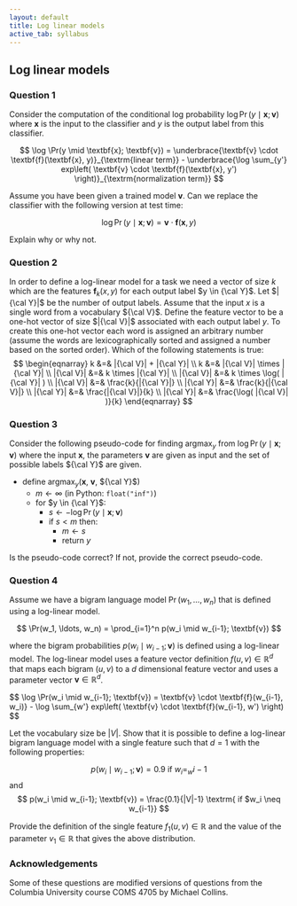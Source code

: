 ```yaml
---
layout: default
title: Log linear models
active_tab: syllabus
---
```


## Log linear models

### Question 1

Consider the computation of the conditional log probability $\log \Pr(y \mid \textbf{x}; \textbf{v})$ where $\textbf{x}$ is the input to the classifier and $y$ is the output label from this classifier. 

$$ \log \Pr(y \mid \textbf{x}; \textbf{v}) = \underbrace{\textbf{v} \cdot \textbf{f}(\textbf{x}, y)}_{\textrm{linear term}} - \underbrace{\log \sum_{y'} exp\left( \textbf{v} \cdot \textbf{f}(\textbf{x}, y') \right)}_{\textrm{normalization term}} $$

Assume you have been given a trained model $\textbf{v}$. Can we replace the classifier with the following version at test time:

$$ \log \Pr(y \mid \textbf{x}; \textbf{v}) = \textbf{v} \cdot \textbf{f}(\textbf{x}, y) $$

Explain why or why not.

### Question 2

In order to define a log-linear model for a task we need a vector of size $k$ which are the features $\textbf{f}_k (x, y)$ for each output label $y \in {\cal Y}$. 
Let $|{\cal Y}|$ be the number of output labels. Assume that the input $x$ is a single word from a vocabulary ${\cal V}$. 
Define the feature vector to be a one-hot vector of size $|{\cal V}|$ associated with each output label $y$. 
To create this one-hot vector each word is assigned an arbitrary number (assume the words are lexicographically sorted and assigned a number based on the sorted order). 
Which of the following statements is true:
$$
\begin{eqnarray}
k &=& |{\cal V}| + |{\cal Y}| \\
k &=& |{\cal V}| \times |{\cal Y}| \\
|{\cal V}| &=& k \times |{\cal Y}| \\
|{\cal V}| &=& k \times \log( |{\cal Y}| ) \\
|{\cal V}| &=& \frac{k}{|{\cal Y}|} \\
|{\cal Y}| &=& \frac{k}{|{\cal V}|} \\
|{\cal Y}| &=& \frac{|{\cal V}|}{k} \\
|{\cal Y}| &=& \frac{\log( |{\cal V}| )}{k} 
\end{eqnarray}
$$

### Question 3

Consider the following pseudo-code for finding $\textrm{argmax}_y$ from $\log \Pr(y \mid \textbf{x}; \textbf{v})$ where the input $\textbf{x}$, the parameters $\textbf{v}$ are given as input and the set of possible labels ${\cal Y}$ are given.

- define $\textrm{argmax}_y$($\textbf{x}$, $\textbf{v}$, ${\cal Y}$)
    - $m \leftarrow \infty$ (in Python: `float("inf")`)
    - for $y \in {\cal Y}$:
        - $s \leftarrow - \log \Pr(y \mid \textbf{x}; \textbf{v})$
        - if $s < m$ then:
            - $m \leftarrow s$
            - return $y$

Is the pseudo-code correct? If not, provide the correct pseudo-code.

### Question 4

Assume we have a bigram language model $\Pr(w_1, \ldots, w_n)$ that is defined using a log-linear model.

$$ \Pr(w_1, \ldots, w_n) = \prod_{i=1}^n p(w_i \mid w_{i-1}; \textbf{v}) $$

where the bigram probabilities $p(w_i \mid w_{i-1}; \textbf{v})$ is defined using a log-linear model.
The log-linear model uses a feature vector definition $f(u, v) \in \mathbb{R}^d$ that maps each bigram
$(u, v)$ to a $d$ dimensional feature vector and uses a parameter vector $\textbf{v} \in \mathbb{R}^d$.

$$ \log \Pr(w_i \mid w_{i-1}; \textbf{v}) = \textbf{v} \cdot \textbf{f}(w_{i-1}, w_i)} - \log \sum_{w'} exp\left( \textbf{v} \cdot \textbf{f}(w_{i-1}, w') \right) $$

Let the vocabulary size be $|V|$. Show that it is possible to define a log-linear bigram language
model with a single feature such that $d=1$ with the following properties:

$$ p(w_i \mid w_{i-1}; \textbf{v}) = 0.9 \textrm{ if $w_i=_w{i-1}$} $$
and
$$ p(w_i \mid w_{i-1}; \textbf{v}) = \frac{0.1}{|V|-1} \textrm{ if $w_i \neq w_{i-1}} $$ 

Provide the definition of the single feature $f_1(u, v) \in \mathbb{R}$
and the value of the parameter $v_1 \in \mathbb{R}$ that gives the
above distribution.

### Acknowledgements

Some of these questions are modified versions of questions from the Columbia University course COMS 4705 by Michael Collins.

